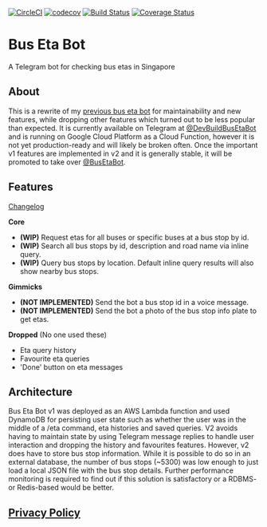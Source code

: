 [![CircleCI](https://circleci.com/gh/yi-jiayu/bus-eta-bot.svg?style=shield)](https://circleci.com/gh/yi-jiayu/bus-eta-bot)
[![codecov](https://codecov.io/gh/yi-jiayu/bus-eta-bot/branch/master/graph/badge.svg)](https://codecov.io/gh/yi-jiayu/bus-eta-bot)
[![Build Status](https://semaphoreci.com/api/v1/jiayu/bus-eta-bot/branches/master/shields_badge.svg)](https://semaphoreci.com/jiayu/bus-eta-bot)
[![Coverage Status](https://coveralls.io/repos/github/yi-jiayu/bus-eta-bot/badge.svg?branch=master)](https://coveralls.io/github/yi-jiayu/bus-eta-bot?branch=master)

# Bus Eta Bot
A Telegram bot for checking bus etas in Singapore

## About
This is a rewrite of my [previous bus eta bot](https://github.com/yi-jiayu/bus-eta-bot-sg) for maintainability and new features, while dropping other features which turned out to be less popular than expected. It is currently available on Telegram at [@DevBuildBusEtaBot](https://t.me/DevBuildBusEtaBot) and is running on Google Cloud Platform as a Cloud Function, however it is not yet production-ready and will likely be broken often. Once the important v1 features are implemented in v2 and it is generally stable, it will be promoted to take over [@BusEtaBot](https://t.me/BusEtaBot).

## Features

[Changelog](CHANGELOG.md)

**Core**
- **(WIP)** Request etas for all buses or specific buses at a bus stop by id.
- **(WIP)** Search all bus stops by id, description and road name via inline query.
- **(WIP)** Query bus stops by location. Default inline query results will also show nearby bus stops.

**Gimmicks**
- **(NOT IMPLEMENTED)** Send the bot a bus stop id in a voice message.
- **(NOT IMPLEMENTED)** Send the bot a photo of the bus stop info plate to get etas.

**Dropped** (No one used these)
- Eta query history
- Favourite eta queries
- 'Done' button on eta messages

## Architecture
Bus Eta Bot v1 was deployed as an AWS Lambda function and used DynamoDB for persisting user state such as whether the user was in the middle of a /eta command, eta histories and saved queries. V2 avoids having to maintain state by using Telegram message replies to handle user interaction and dropping the history and favourites features. However, v2 does have to store bus stop information. While it is possible to do so in an external database, the number of bus stops (~5300) was low enough to just load a local JSON file with the bus stop details. Further performance monitoring is required to find out if this solution is satisfactory or a RDBMS- or Redis-based would be better.

## [Privacy Policy](PRIVACY.md)
